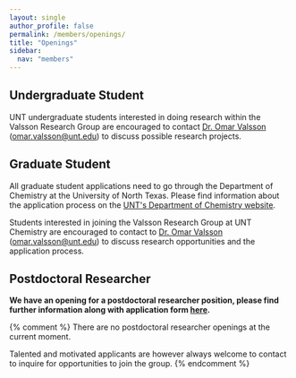 ```yaml
---
layout: single
author_profile: false
permalink: /members/openings/
title: "Openings"
sidebar:
  nav: "members"
---
```


## Undergraduate Student
UNT undergraduate students interested in doing research within the Valsson Research Group are encouraged to contact [Dr. Omar Valsson]({{site.url}}/members/omar-valsson) ([omar.valsson@unt.edu]([mailto:omar.valsson@unt.edu)) to discuss possible research projects.

## Graduate Student
All graduate student applications need to go through the Department of Chemistry at the University of North Texas. Please find information about the application process on the [UNT's Department of Chemistry website](https://chemistry.unt.edu/graduate-program/prospective-students).

Students interested in joining the Valsson Research Group at UNT Chemistry are encouraged to contact to [Dr. Omar Valsson]({{site.url}}/members/omar-valsson) ([omar.valsson@unt.edu]([mailto:omar.valsson@unt.edu)) to discuss research opportunities and the application process.

## Postdoctoral Researcher
**We have an opening for a postdoctoral researcher position, please find further information along with application form [here](https://jobs.untsystem.edu/postings/63766).**

{% comment %}
There are no postdoctoral researcher openings at the current moment.

Talented and motivated applicants are however always welcome to contact
to inquire for
opportunities to join the group.
{% endcomment %}
